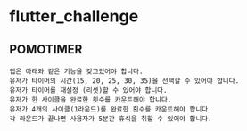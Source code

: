 # flutter_challenge

## POMOTIMER

    앱은 아래와 같은 기능을 갖고있어야 합니다.
    유저가 타이머의 시간(15, 20, 25, 30, 35)을 선택할 수 있어야 합니다.
    유저가 타이머를 재설정 (리셋)할 수 있어야 합니다.
    유저가 한 사이클을 완료한 횟수를 카운트해야 합니다.
    유저가 4개의 사이클(1라운드)를 완료한 횟수를 카운트해야 합니다.
    각 라운드가 끝나면 사용자가 5분간 휴식을 취할 수 있어야 합니다.
